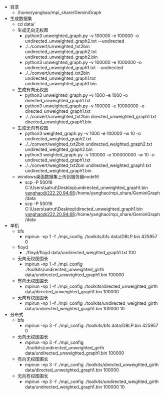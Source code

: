 - 目录
  - /home/yanghao/mpi_share/GeminiGraph
- 生成数据集
  - cd data/
  - 生成无向无权图
    - python3 unweighted_graph.py -v 100000 -e 100000 -o undirected_unweighted_graph2.txt --undirected
    - ./../convert/unweighted_txt2bin undirected_unweighted_graph2.txt undirected_unweighted_graph2.bin
    - python3 unweighted_graph.py -v 100000 -e 1000000 -o undirected_unweighted_graph1.txt --undirected
    - ./../convert/unweighted_txt2bin undirected_unweighted_graph1.txt undirected_unweighted_graph1.bin
  - 生成有向无权图
    - python3 unweighted_graph.py -v 1000 -e 1000 -o directed_unweighted_graph1.txt
    - python3 unweighted_graph.py -v 100000 -e 10000000 -o directed_unweighted_graph1.txt
    - ./../convert/unweighted_txt2bin directed_unweighted_graph1.txt directed_unweighted_graph1.bin
  - 生成无向有权图
    - python3 weighted_graph.py -v 1000 -e 100000 -w 10 -o undirected_weighted_graph2.txt
    - ./../convert/weighted_txt2bin undirected_weighted_graph2.txt undirected_weighted_graph2.bin
    - python3 weighted_graph.py -v 100000 -e 100000000 -w 10 -o undirected_weighted_graph1.txt
    - ./../convert/weighted_txt2bin undirected_weighted_graph1.txt undirected_weighted_graph1.bin
  - windows桌面数据集上传到服务器node16
    - scp -P 50016 C:\Users\satrut\Desktop\undirected_unweighted_graph1.bin yanghao@222.20.94.68:/home/yanghao/mpi_share/GeminiGraph/data
    - scp -P 50016 C:\Users\satrut\Desktop\directed_unweighted_graph1.bin yanghao@222.20.94.68:/home/yanghao/mpi_share/GeminiGraph/data
- 单机
  - bfs
    - mpirun -np 1 -f ./mpi_config ./toolkits/bfs data/DBLP.bin 425957 0
  - floyd
    - ./floyd/floyd data/undirected_weighted_graph1.txt 100
  - 无向无权图围长
    - mpirun -np 1 -f ./mpi_config ./toolkits/undirected_unweighted_girth data/undirected_unweighted_graph1.bin 100000
  - 有向无权图围长
    - mpirun -np 1 -f ./mpi_config ./toolkits/directed_unweighted_girth data/directed_unweighted_graph1.bin 100000
  - 无向有权图围长
    - mpirun -np 1 -f ./mpi_config ./toolkits/undirected_weighted_girth data/undirected_weighted_graph1.bin 100000 10
- 分布式
  - bfs
    - mpirun -np 3 -f ./mpi_config ./toolkits/bfs data/DBLP.bin 425957 0
  - 无向无权图围长
    - mpirun -np 3 -f ./mpi_config ./toolkits/undirected_unweighted_girth data/undirected_unweighted_graph1.bin 100000
  - 有向无权图围长
    - mpirun -np 3 -f ./mpi_config ./toolkits/directed_unweighted_girth data/directed_unweighted_graph1.bin 100000
  - 无向有权图围长
    - mpirun -np 3 -f ./mpi_config ./toolkits/undirected_weighted_girth data/undirected_weighted_graph1.bin 100000 10